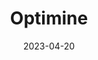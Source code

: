 ---
title: "Optimine"
description: "A website that mined data from twitter for specific topics and analyzed their sentiments."
date: 2023-04-20
redirect: "https://github.com/ahadjawaid/optimine"
img: "assets/img/optimine.png"
---